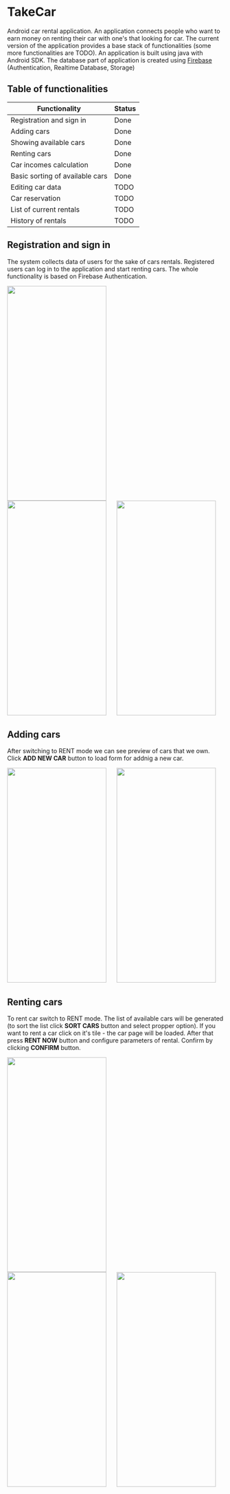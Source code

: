 # TakeCar
Android car rental application. An application connects people who want to earn money on renting their car with one's that looking for car.
The current version of the application provides a base stack of functionalities (some more functionalities are TODO).
An application is built using java with Android SDK. The database part of application is created using [Firebase](https://firebase.google.com/) (Authentication, Realtime Database, Storage) 

## Table of functionalities
|          Functionality          |     Status    |
| ------------------------------- | ------------- |
|     Registration and sign in    |      Done     |
|           Adding cars           |      Done     |
|      Showing available cars     |      Done     |
|           Renting cars          |      Done     |
|     Car incomes calculation     |      Done     |
| Basic sorting of available cars |      Done     |
|         Editing car data        |      TODO     |
|         Car reservation         |      TODO     |
|     List of current rentals     |      TODO     |
|       History of rentals        |      TODO     |

## Registration and sign in
The system collects data of users for the sake of cars rentals. Registered users can log in to the application and start renting cars. 
The whole functionality is based on Firebase Authentication. 

<p float="left">
<img src="https://github.com/BartlomiejCzerwinski/TakeCar/assets/84719721/e0583dfc-c431-4697-9dd4-d4b9c26aeba2" width="231" height="500" style="margin-right: 20px;"/>
<img src="https://github.com/BartlomiejCzerwinski/TakeCar/assets/84719721/311abbba-a8f0-4bf1-8765-816a50e0c39a" width="231" height="500" style="margin-right: 20px;"/>
<img src="https://github.com/BartlomiejCzerwinski/TakeCar/assets/84719721/458ee30f-f672-4dd6-9878-707b35c9c980" width="231" height="500"/>
</p>

## Adding cars
After switching to RENT mode we can see preview of cars that we own. Click **ADD NEW CAR** button to load form for addnig a new car.

<p float="left">
<img src="https://github.com/BartlomiejCzerwinski/TakeCar/assets/84719721/944fde3b-4dc2-4fa4-8112-b295396def50" width="231" height="500" style="margin-right: 20px;"/>
<img src="https://github.com/BartlomiejCzerwinski/TakeCar/assets/84719721/6d8221c9-0daa-4cac-a363-da6021f0e1bb" width="231" height="500"/>
</p>

## Renting cars
To rent car switch to RENT mode. The list of available cars will be generated (to sort the list click **SORT CARS** button and select propper option). If you want to rent a car click on it's tile - the car page will be loaded. After that press **RENT NOW** button and configure parameters of rental. Confirm by clicking **CONFIRM** button.

<p float="left">
<img src="https://github.com/BartlomiejCzerwinski/TakeCar/assets/84719721/a44a4c71-c473-498d-98fb-2d341ae5e912" width="231" height="500" style="margin-right: 20px;"/>
<img src="https://github.com/BartlomiejCzerwinski/TakeCar/assets/84719721/230cfe05-e749-43aa-a8d4-62433fe3af61" width="231" height="500" style="margin-right: 20px;"/>
<img src="https://github.com/BartlomiejCzerwinski/TakeCar/assets/84719721/45dfc86e-5614-4f14-9130-a49056217da0" width="231" height="500"/>
</p>
